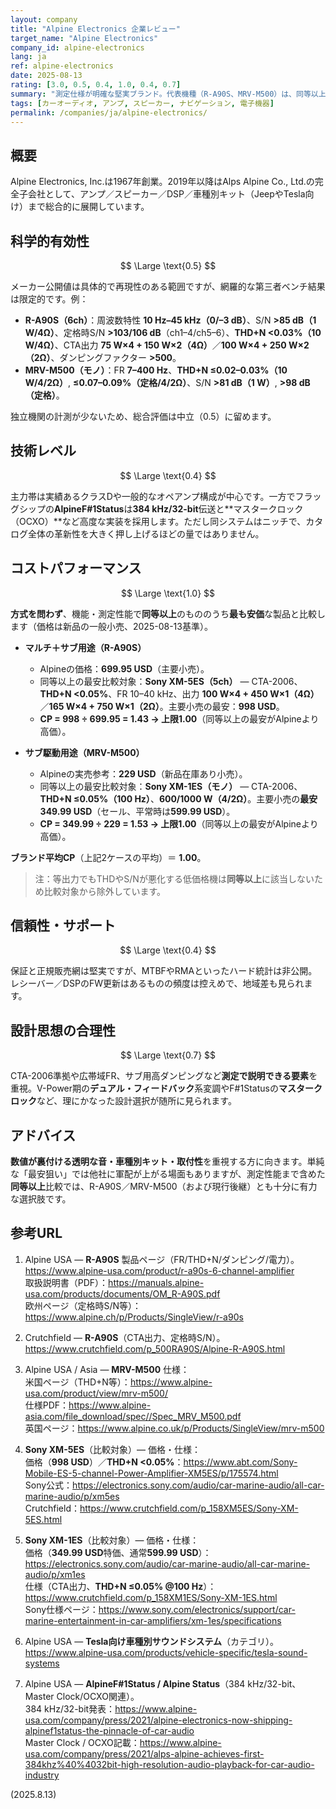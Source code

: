 ```yaml
---
layout: company
title: "Alpine Electronics 企業レビュー"
target_name: "Alpine Electronics"
company_id: alpine-electronics
lang: ja
ref: alpine-electronics
date: 2025-08-13
rating: [3.0, 0.5, 0.4, 1.0, 0.4, 0.7]
summary: "測定仕様が明確な堅実ブランド。代表機種（R-A90S、MRV-M500）は、同等以上の測定性能・機能を満たす**最安**代替品が主要小売でより高価だったため、コストパフォーマンスは強い一方、独立測定が少なく科学的有効性は中立です。"
tags: [カーオーディオ, アンプ, スピーカー, ナビゲーション, 電子機器]
permalink: /companies/ja/alpine-electronics/
---
```


## 概要

Alpine Electronics, Inc.は1967年創業。2019年以降はAlps Alpine Co., Ltd.の完全子会社として、アンプ／スピーカー／DSP／車種別キット（JeepやTesla向け）まで総合的に展開しています。

## 科学的有効性

$$ \Large \text{0.5} $$

メーカー公開値は具体的で再現性のある範囲ですが、網羅的な第三者ベンチ結果は限定的です。例：

- **R-A90S（6ch）**：周波数特性 **10 Hz–45 kHz（0/–3 dB）**、S/N **>85 dB（1 W/4Ω）**、定格時S/N **>103/106 dB**（ch1–4/ch5–6）、**THD+N <0.03%（10 W/4Ω）**、CTA出力 **75 W×4 + 150 W×2（4Ω）**／**100 W×4 + 250 W×2（2Ω）**、ダンピングファクター **>500**。  
- **MRV-M500（モノ）**：FR **7–400 Hz**、**THD+N ≤0.02–0.03%（10 W/4/2Ω）**, **≤0.07–0.09%（定格/4/2Ω）**、S/N **>81 dB（1 W）**, **>98 dB（定格）**。

独立機関の計測が少ないため、総合評価は中立（0.5）に留めます。

## 技術レベル

$$ \Large \text{0.4} $$

主力帯は実績あるクラスDや一般的なオペアンプ構成が中心です。一方でフラッグシップの**AlpineF#1Status**は**384 kHz/32-bit**伝送と**マスタークロック（OCXO）**など高度な実装を採用します。ただし同システムはニッチで、カタログ全体の革新性を大きく押し上げるほどの量ではありません。

## コストパフォーマンス

$$ \Large \text{1.0} $$

**方式を問わず**、機能・測定性能で**同等以上**のもののうち**最も安価**な製品と比較します（価格は新品の一般小売、2025-08-13基準）。

- **マルチ＋サブ用途（R-A90S）**  
  - Alpineの価格：**699.95 USD**（主要小売）。  
  - 同等以上の最安比較対象：**Sony XM-5ES（5ch）** — CTA-2006、**THD+N <0.05%**、FR 10–40 kHz、出力 **100 W×4 + 450 W×1（4Ω）**／**165 W×4 + 750 W×1（2Ω）**。主要小売の最安：**998 USD**。  
  - **CP = 998 ÷ 699.95 = 1.43 → 上限1.00**（同等以上の最安がAlpineより高価）。

- **サブ駆動用途（MRV-M500）**  
  - Alpineの実売参考：**229 USD**（新品在庫あり小売）。  
  - 同等以上の最安比較対象：**Sony XM-1ES（モノ）** — CTA-2006、**THD+N ≤0.05%（100 Hz）**、**600/1000 W（4/2Ω）**。主要小売の**最安 349.99 USD**（セール、平常時は**599.99 USD**）。  
  - **CP = 349.99 ÷ 229 = 1.53 → 上限1.00**（同等以上の最安がAlpineより高価）。

**ブランド平均CP**（上記2ケースの平均）＝ **1.00**。

> 注：等出力でもTHDやS/Nが悪化する低価格機は**同等以上**に該当しないため比較対象から除外しています。

## 信頼性・サポート

$$ \Large \text{0.4} $$

保証と正規販売網は堅実ですが、MTBFやRMAといったハード統計は非公開。レシーバー／DSPのFW更新はあるものの頻度は控えめで、地域差も見られます。

## 設計思想の合理性

$$ \Large \text{0.7} $$

CTA-2006準拠や広帯域FR、サブ用高ダンピングなど**測定で説明できる要素**を重視。V-Power期の**デュアル・フィードバック**系変調やF#1Statusの**マスタークロック**など、理にかなった設計選択が随所に見られます。

## アドバイス

**数値が裏付ける透明な音・車種別キット・取付性**を重視する方に向きます。単純な「最安狙い」では他社に軍配が上がる場面もありますが、測定性能まで含めた**同等以上**比較では、R-A90S／MRV-M500（および現行後継）とも十分に有力な選択肢です。

## 参考URL

1) Alpine USA — **R-A90S** 製品ページ（FR/THD+N/ダンピング/電力）。  
   https://www.alpine-usa.com/product/r-a90s-6-channel-amplifier  
   取扱説明書（PDF）：https://manuals.alpine-usa.com/products/documents/OM_R-A90S.pdf  
   欧州ページ（定格時S/N等）：https://www.alpine.ch/p/Products/SingleView/r-a90s

2) Crutchfield — **R-A90S**（CTA出力、定格時S/N）。  
   https://www.crutchfield.com/p_500RA90S/Alpine-R-A90S.html

3) Alpine USA / Asia — **MRV-M500** 仕様：  
   米国ページ（THD+N等）：https://www.alpine-usa.com/product/view/mrv-m500/  
   仕様PDF：https://www.alpine-asia.com/file_download/spec//Spec_MRV_M500.pdf  
   英国ページ：https://www.alpine.co.uk/p/Products/SingleView/mrv-m500

4) **Sony XM-5ES**（比較対象）— 価格・仕様：  
   価格（**998 USD**）／**THD+N <0.05%**：https://www.abt.com/Sony-Mobile-ES-5-channel-Power-Amplifier-XM5ES/p/175574.html  
   Sony公式：https://electronics.sony.com/audio/car-marine-audio/all-car-marine-audio/p/xm5es  
   Crutchfield：https://www.crutchfield.com/p_158XM5ES/Sony-XM-5ES.html

5) **Sony XM-1ES**（比較対象）— 価格・仕様：  
   価格（**349.99 USD**特価、通常**599.99 USD**）：https://electronics.sony.com/audio/car-marine-audio/all-car-marine-audio/p/xm1es  
   仕様（CTA出力、**THD+N ≤0.05% @100 Hz**）：https://www.crutchfield.com/p_158XM1ES/Sony-XM-1ES.html  
   Sony仕様ページ：https://www.sony.com/electronics/support/car-marine-entertainment-in-car-amplifiers/xm-1es/specifications

6) Alpine USA — **Tesla向け車種別サウンドシステム**（カテゴリ）。  
   https://www.alpine-usa.com/products/vehicle-specific/tesla-sound-systems

7) Alpine USA — **AlpineF#1Status / Alpine Status**（384 kHz/32-bit、Master Clock/OCXO関連）。  
   384 kHz/32-bit発表：https://www.alpine-usa.com/company/press/2021/alpine-electronics-now-shipping-alpinef1status-the-pinnacle-of-car-audio  
   Master Clock / OCXO記載：https://www.alpine-usa.com/company/press/2021/alps-alpine-achieves-first-384khz%40%4032bit-high-resolution-audio-playback-for-car-audio-industry

(2025.8.13)

